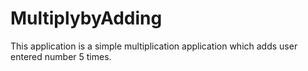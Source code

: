 # MultiplybyAdding
This application is a simple multiplication application which adds user entered number 5 times.
